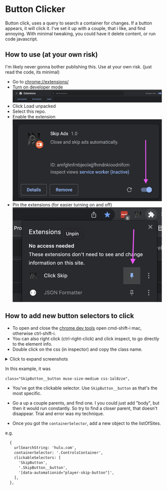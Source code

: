 # Button Clicker

Button click, uses a query to search a container for changes.  If a button appears, it will click it. I've set it up with a couple, that i like, and find annoying.  With minimal tweaking, you could have it delete content, or run code javascript.
## How to use (at your own risk)

I'm likely never gonna bother publishing this.
Use at your own risk. (just read the code, its minimal)

- Go to [chrome://extensions/](chrome://extensions/)
- Turn on developer mode
![Turn on developer mode screenshot](screenshots/turn_on_developer_mode.png)
- Click Load unpacked
- Select this repo. 
- Enable the extension
![enable the extension screenshot](screenshots/enable_extnension.png)
- Pin the extensions (for easier turning on and off)
![pin extension screenshot](screenshots/pin_extension.png)


## How to add new button selectors to click

- To open and close the [chrome dev tools](https://developer.chrome.com/docs/devtools/) open cmd-shift-i mac, otherwise ctrl-shift-i.
- You can also right click (ctrl-right-click) and click inspect, to go directly to the element info.
- Double click on the css (in inspector) and copy the class name.

<details> <summary>Click to expand screenshots</summary>

  1. Right click on element (and click inspect)
  <img src="screenshots/inspect.png" />
  <hr>

  2. Find the html element in the inspector
  <img src="screenshots/inspect2.png" />
  <hr>
  
  3. copy the class name
  <img src="screenshots/inspect3.png" />
</details>

In this example, it was
 
 `class="SkipButton__button muse-size-medium css-1al8zze",`

 
- You've got the clickable selector.  Use `SkipButton__button` as that's the most specific.  

- Go a up a couple parents, and find one.  I you could just add "body", but then it would run constantly.  So try to find a closer parent, that doesn't disappear.  Trial and error was my technique.  

- Once you got the `containerSelector`, add a new object to the listOfSites.

e.g.

```
  {
    urlSearchString: 'hulu.com',
    containerSelector: '.ControlsContainer',
    clickableSelectors: [
      'SkipButton',
      '.SkipButton__button',
      '[data-automationid="player-skip-button"]',
    ],
  },
```


